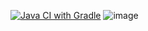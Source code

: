[![Java CI with Gradle](https://github.com/LyubovGarashchenko/PatternTask1/actions/workflows/gradle.yml/badge.svg)](https://github.com/LyubovGarashchenko/PatternTask1/actions/workflows/gradle.yml)
![image](https://github.com/LyubovGarashchenko/PatternTask1/assets/145012335/212e03b9-9499-4ef3-9fd3-eb448cb52d31)
